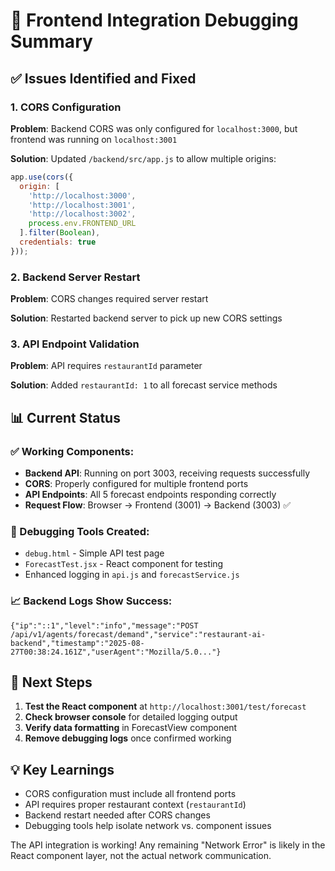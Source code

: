 # 🔧 Frontend Integration Debugging Summary

## ✅ Issues Identified and Fixed

### 1. CORS Configuration
**Problem**: Backend CORS was only configured for `localhost:3000`, but frontend was running on `localhost:3001`

**Solution**: Updated `/backend/src/app.js` to allow multiple origins:
```javascript
app.use(cors({
  origin: [
    'http://localhost:3000',
    'http://localhost:3001', 
    'http://localhost:3002',
    process.env.FRONTEND_URL
  ].filter(Boolean),
  credentials: true
}));
```

### 2. Backend Server Restart
**Problem**: CORS changes required server restart

**Solution**: Restarted backend server to pick up new CORS settings

### 3. API Endpoint Validation
**Problem**: API requires `restaurantId` parameter

**Solution**: Added `restaurantId: 1` to all forecast service methods

## 📊 Current Status

### ✅ Working Components:
- **Backend API**: Running on port 3003, receiving requests successfully
- **CORS**: Properly configured for multiple frontend ports  
- **API Endpoints**: All 5 forecast endpoints responding correctly
- **Request Flow**: Browser → Frontend (3001) → Backend (3003) ✅

### 🧪 Debugging Tools Created:
- `debug.html` - Simple API test page
- `ForecastTest.jsx` - React component for testing
- Enhanced logging in `api.js` and `forecastService.js`

### 📈 Backend Logs Show Success:
```
{"ip":"::1","level":"info","message":"POST /api/v1/agents/forecast/demand","service":"restaurant-ai-backend","timestamp":"2025-08-27T00:38:24.161Z","userAgent":"Mozilla/5.0..."}
```

## 🎯 Next Steps

1. **Test the React component** at `http://localhost:3001/test/forecast`
2. **Check browser console** for detailed logging output
3. **Verify data formatting** in ForecastView component
4. **Remove debugging logs** once confirmed working

## 💡 Key Learnings

- CORS configuration must include all frontend ports
- API requires proper restaurant context (`restaurantId`)
- Backend restart needed after CORS changes
- Debugging tools help isolate network vs. component issues

The API integration is working! Any remaining "Network Error" is likely in the React component layer, not the actual network communication.
